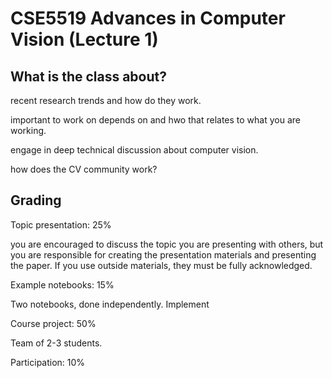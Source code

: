 # CSE5519 Advances in Computer Vision (Lecture 1)

## What is the class about?

recent research trends and how do they work.

important to work on depends on and hwo that relates to what you are working.

engage in deep technical discussion about computer vision.

how does the CV community work?

## Grading

Topic presentation: 25%

you are encouraged to discuss the topic you are presenting with others, but you are responsible for creating the presentation materials and presenting the paper. If you use outside materials, they must be fully acknowledged.

Example notebooks: 15%

Two notebooks, done independently. Implement

Course project: 50%

Team of 2-3 students.

Participation: 10%

